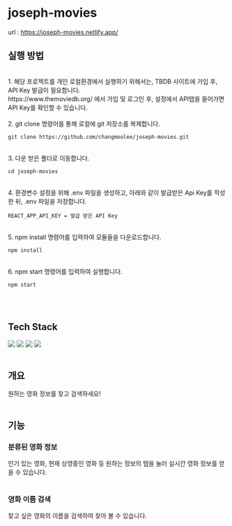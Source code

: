 # joseph-movies

url : https://joseph-movies.netlify.app/

## 실행 방법
<br>
1. 해당 프로젝트를 개인 로컬환경에서 실행하기 위해서는, TBDB 사이트에 가입 후, API Key 발급이 필요합니다.<br>
https://www.themoviedb.org/ 에서 가입 및 로그인 후, 설정에서 API탭을 들어가면 API Key를 확인할 수 있습니다.<br><br>
2. git clone 명령어를 통해 로컬에 git 저장소를 복제합니다.
<pre><code>git clone https://github.com/changmoolee/joseph-movies.git</code></pre><br>
3. 다운 받은 폴더로 이동합니다.
<pre><code>cd joseph-movies</code></pre><br>
4. 환경변수 설정을 위해 .env 파일을 생성하고, 아래와 같이 발급받은 Api Key를 작성한 뒤, .env 파일을 저장합니다.<pre><code>REACT_APP_API_KEY = 발급 받은 API Key</code></pre><br>
5. npm install 명령어를 입력하여 모듈들을 다운로드합니다.
<pre><code>npm install</code></pre><br>
6. npm start 명령어를 입력하여 실행합니다.
<pre><code>npm start</code></pre><br><br>

## Tech Stack
<img src="https://img.shields.io/badge/React-61DAFB?style=flat-square&logo=React&logoColor=white"/></a>
<img src="https://img.shields.io/badge/TypeScript-3178C6?style=flat-square&logo=TypeScript&logoColor=white"/></a>
<img src="https://img.shields.io/badge/React Router-CA4245?style=flat-square&logo=React Router&logoColor=white"/></a>
<img src="https://img.shields.io/badge/styled-components-DB7093?style=flat-square&logo=styled-components&logoColor=white"/></a><br><br>

## 개요

원하는 영화 정보를 찾고 검색하세요!
<br><br>

## 기능

### 분류된 영화 정보
인기 있는 영화, 현재 상영중인 영화 등 원하는 정보의 탭을 눌러 실시간 영화 정보를 얻을 수 있습니다.
<br><br>

### 영화 이름 검색
찾고 싶은 영화의 이름을 검색하여 찾아 볼 수 있습니다.
<br><br>
